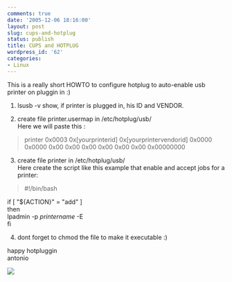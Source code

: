 ```yaml
---
comments: true
date: '2005-12-06 18:16:00'
layout: post
slug: cups-and-hotplug
status: publish
title: CUPS and HOTPLUG
wordpress_id: '62'
categories:
- Linux
---
```


This is a really short HOWTO to configure hotplug to auto-enable usb printer on pluggin in :)  
  
1) lsusb -v show, if printer is plugged in, his ID and VENDOR.  
  
2) create file printer.usermap in /etc/hotplug/usb/  
Here we will paste this :  


> printer  0x0003  0x[yourprinterid]  0x[yourprintervendorid]  0x0000  0x0000  0x00  0x00  0x00  0x00  0x00  0x00  0x00000000

3) create file printer in /etc/hotplug/usb/  
Here create the script like this example that enable and accept jobs for a printer:  


> #!/bin/bash  
  
if [ "${ACTION}" = "add" ]  
then  
  lpadmin -p _printername_ -E  
fi

4) dont forget to chmod the file to make it executable :)  
  
happy hotpluggin  
antonio

[![](http://www.feedburner.com/fb/images/pub/flchklt.gif)](http://feeds.feedburner.com/zekussuse)
